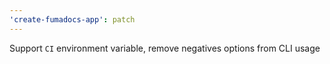 ```yaml
---
'create-fumadocs-app': patch
---
```


Support `CI` environment variable, remove negatives options from CLI usage
